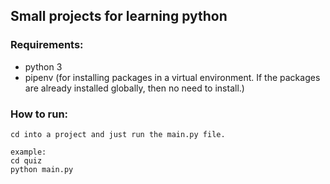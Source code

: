 ## Small projects for learning python

### Requirements:

- python 3
- pipenv (for installing packages in a virtual environment. If the packages are already installed globally, then no need to install.)

### How to run:

    cd into a project and just run the main.py file.

    example:
    cd quiz
    python main.py
